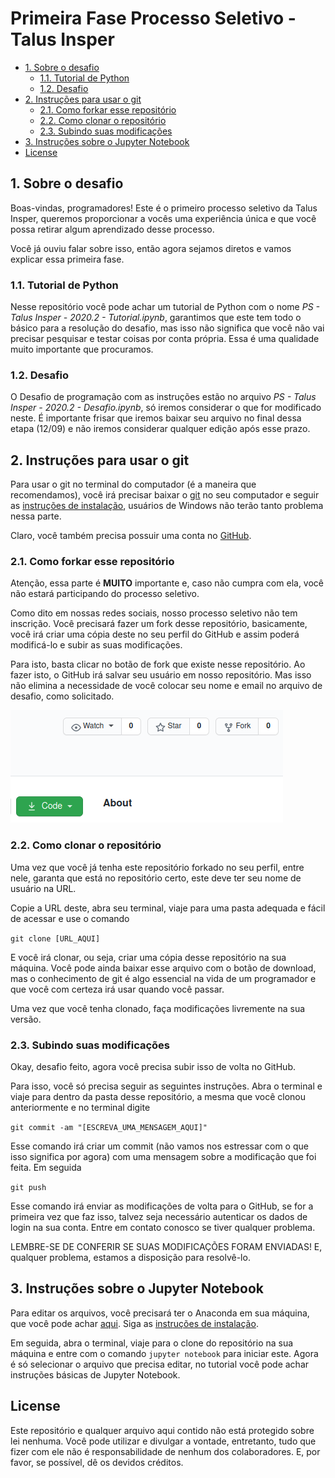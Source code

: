 # Primeira Fase Processo Seletivo - Talus Insper

- <a href="#sobre-desafio">1. Sobre o desafio</a>
    - <a href="#tutorial-python">1.1. Tutorial de Python</a>
    - <a href="#desafio">1.2. Desafio</a>
- <a href="#instrucoes-git">2. Instruções para usar o git</a>
    - <a href="#fork-repositorio">2.1. Como forkar esse repositório</a>
    - <a href="#clone-repositorio">2.2. Como clonar o repositório</a>
    - <a href="#subindo-repositorio">2.3. Subindo suas modificações</a>
- <a href="#instrucoes-jupyter">3. Instruções sobre o Jupyter Notebook</a>
- [License](#license)

<h2 id="sobre-desafio">1. Sobre o desafio</h2>

Boas-vindas, programadores! Este é o primeiro processo seletivo da Talus Insper, queremos proporcionar a vocês uma experiência única e que você possa retirar algum aprendizado desse processo.

Você já ouviu falar sobre isso, então agora sejamos diretos e vamos explicar essa primeira fase.

<h3 id="tutorial-python">1.1. Tutorial de Python</h3>

Nesse repositório você pode achar um tutorial de Python com o nome *PS - Talus Insper - 2020.2 - Tutorial.ipynb*, garantimos que este tem todo o básico para a resolução do desafio, mas isso não significa que você não vai precisar pesquisar e testar coisas por conta própria. Essa é uma qualidade muito importante que procuramos.

<h3 id="desafio">1.2. Desafio</h3>

O Desafio de programação com as instruções estão no arquivo *PS - Talus Insper - 2020.2 - Desafio.ipynb*, só iremos considerar o que for modificado neste. É importante frisar que iremos baixar seu arquivo no final dessa etapa (12/09) e não iremos considerar qualquer edição após esse prazo.

<h2 id="instrucoes-git">2. Instruções para usar o git</h2>

Para usar o git no terminal do computador (é a maneira que recomendamos), você irá precisar baixar o [git](https://git-scm.com/downloads) no seu computador e seguir as [instruções de instalação](https://git-scm.com/book/pt-br/v2/Come%C3%A7ando-Instalando-o-Git), usuários de Windows não terão tanto problema nessa parte.

Claro, você também precisa possuir uma conta no [GitHub](https://github.com/).

<h3 id="fork-repositorio">2.1. Como forkar esse repositório</h3>

Atenção, essa parte é __MUITO__ importante e, caso não cumpra com ela, você não estará participando do processo seletivo.

Como dito em nossas redes sociais, nosso processo seletivo não tem inscrição. Você precisará fazer um fork desse repositório, basicamente, você irá criar uma cópia deste no seu perfil do GitHub e assim poderá modificá-lo e subir as suas modificações.

Para isto, basta clicar no botão de fork que existe nesse repositório. Ao fazer isto, o GitHub irá salvar seu usuário em nosso repositório. Mas isso não elimina a necessidade de você colocar seu nome e email no arquivo de desafio, como solicitado.

![imagem fork repositorio](./img/fork-repositorio.png)

<h3 id="clone-repositorio">2.2. Como clonar o repositório</h3>

Uma vez que você já tenha este repositório forkado no seu perfil, entre nele, garanta que está no repositório certo, este deve ter seu nome de usuário na URL.

Copie a URL deste, abra seu terminal, viaje para uma pasta adequada e fácil de acessar e use o comando

`git clone [URL_AQUI]`

E você irá clonar, ou seja, criar uma cópia desse repositório na sua máquina. Você pode ainda baixar esse arquivo com o botão de download, mas o conhecimento de git é algo essencial na vida de um programador e que você com certeza irá usar quando você passar.

Uma vez que você tenha clonado, faça modificações livremente na sua versão.

<h3 id="subindo-repositorio">2.3. Subindo suas modificações</h3>

Okay, desafio feito, agora você precisa subir isso de volta no GitHub.

Para isso, você só precisa seguir as seguintes instruções. Abra o terminal e viaje para dentro da pasta desse repositório, a mesma que você clonou anteriormente e no terminal digite

`git commit -am "[ESCREVA_UMA_MENSAGEM_AQUI]"`

Esse comando irá criar um commit (não vamos nos estressar com o que isso significa por agora) com uma mensagem sobre a modificação que foi feita. Em seguida

`git push`

Esse comando irá enviar as modificações de volta para o GitHub, se for a primeira vez que faz isso, talvez seja necessário autenticar os dados de login na sua conta. Entre em contato conosco se tiver qualquer problema.

LEMBRE-SE DE CONFERIR SE SUAS MODIFICAÇÕES FORAM ENVIADAS! E, qualquer problema, estamos a disposição para resolvê-lo.

<h2 id="instrucoes-jupyter">3. Instruções sobre o Jupyter Notebook</h2>

Para editar os arquivos, você precisará ter o Anaconda em sua máquina, que você pode achar [aqui](https://www.anaconda.com/products/individual). Siga as [instruções de instalação](https://docs.anaconda.com/anaconda/install/).

Em seguida, abra o terminal, viaje para o clone do repositório na sua máquina e entre com o comando `jupyter notebook` para iniciar este. Agora é só selecionar o arquivo que precisa editar, no tutorial você pode achar instruções básicas de Jupyter Notebook.

## License

Este repositório e qualquer arquivo aqui contido não está protegido sobre lei nenhuma. Você pode utilizar e divulgar a vontade, entretanto, tudo que fizer com ele não é responsabilidade de nenhum dos colaboradores. E, por favor, se possível, dê os devidos créditos.